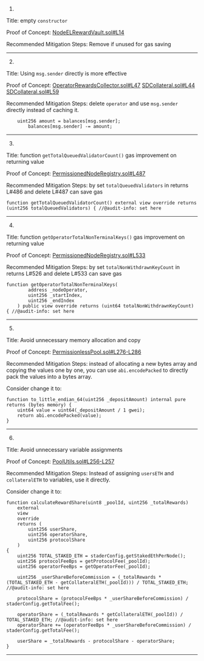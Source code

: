 1.
Title: empty `constructor`

Proof of Concept:
[NodeELRewardVault.sol#L14](https://github.com/code-423n4/2023-06-stader/blob/main/contracts/NodeELRewardVault.sol#L14)

Recommended Mitigation Steps:
Remove if unused for gas saving
________________________________________________________________________

2.
Title: Using `msg.sender` directly is more effective

Proof of Concept:
[OperatorRewardsCollector.sol#L47](https://github.com/code-423n4/2023-06-stader/blob/main/contracts/OperatorRewardsCollector.sol#L47)
[SDCollateral.sol#L44](https://github.com/code-423n4/2023-06-stader/blob/main/contracts/SDCollateral.sol#L44)
[SDCollateral.sol#L59](https://github.com/code-423n4/2023-06-stader/blob/main/contracts/SDCollateral.sol#L59)

Recommended Mitigation Steps:
delete `operator` and use `msg.sender` directly instead of caching it.

```
	uint256 amount = balances[msg.sender];
        balances[msg.sender] -= amount;
```
________________________________________________________________________

3.
Title: function `getTotalQueuedValidatorCount()` gas improvement on returning value

Proof of Concept:
[PermissionedNodeRegistry.sol#L487](https://github.com/code-423n4/2023-06-stader/blob/main/contracts/PermissionedNodeRegistry.sol#L487)

Recommended Mitigation Steps:
by set `totalQueuedValidators` in returns L#486 and delete L#487 can save gas

```
function getTotalQueuedValidatorCount() external view override returns (uint256 totalQueuedValidators) { //@audit-info: set here
```
________________________________________________________________________

4.
Title: function `getOperatorTotalNonTerminalKeys()` gas improvement on returning value

Proof of Concept:
[PermissionedNodeRegistry.sol#L533](https://github.com/code-423n4/2023-06-stader/blob/main/contracts/PermissionedNodeRegistry.sol#L533)

Recommended Mitigation Steps:
by set `totalNonWithdrawnKeyCount` in returns L#526 and delete L#533 can save gas

```
function getOperatorTotalNonTerminalKeys(
        address _nodeOperator,
        uint256 _startIndex,
        uint256 _endIndex
    ) public view override returns (uint64 totalNonWithdrawnKeyCount) { //@audit-info: set here
```
________________________________________________________________________

5.
Title: Avoid unnecessary memory allocation and copy

Proof of Concept:
[PermissionlessPool.sol#L276-L286](https://github.com/code-423n4/2023-06-stader/blob/main/contracts/PermissionlessPool.sol#L276-L286)

Recommended Mitigation Steps:
instead of allocating a new bytes array and copying the values one by one, you can use `abi.encodePacked` to directly pack the values into a bytes array.

Consider change it to:
```
function to_little_endian_64(uint256 _depositAmount) internal pure returns (bytes memory) {
    uint64 value = uint64(_depositAmount / 1 gwei);
    return abi.encodePacked(value);
}
```
________________________________________________________________________

6.
Title: Avoid unnecessary variable assignments

Proof of Concept:
[PoolUtils.sol#L256-L257](https://github.com/code-423n4/2023-06-stader/blob/main/contracts/PoolUtils.sol#L256-L257)

Recommended Mitigation Steps:
Instead of assigning `usersETH` and `collateralETH` to variables, use it directly.

Consider change it to:
```
function calculateRewardShare(uint8 _poolId, uint256 _totalRewards)
    external
    view
    override
    returns (
        uint256 userShare,
        uint256 operatorShare,
        uint256 protocolShare
    )
{
    uint256 TOTAL_STAKED_ETH = staderConfig.getStakedEthPerNode();
    uint256 protocolFeeBps = getProtocolFee(_poolId);
    uint256 operatorFeeBps = getOperatorFee(_poolId);

    uint256 _userShareBeforeCommission = (_totalRewards * (TOTAL_STAKED_ETH - getCollateralETH(_poolId))) / TOTAL_STAKED_ETH; //@audit-info: set here

    protocolShare = (protocolFeeBps * _userShareBeforeCommission) / staderConfig.getTotalFee();

    operatorShare = (_totalRewards * getCollateralETH(_poolId)) / TOTAL_STAKED_ETH; //@audit-info: set here
    operatorShare += (operatorFeeBps * _userShareBeforeCommission) / staderConfig.getTotalFee();

    userShare = _totalRewards - protocolShare - operatorShare;
}
```
________________________________________________________________________